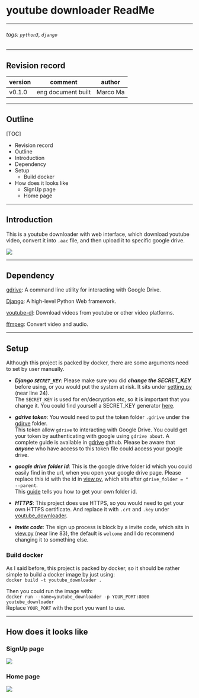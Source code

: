 # youtube downloader ReadMe

---

###### tags: `python3`, `django`
---
## Revision record

|version|    comment       | author |
|-------|------------------|--------|
|v0.1.0 |eng document built|Marco Ma|

---
## Outline
[TOC]

* Revision record
* Outline
* Introduction
* Dependency
* Setup
    * Build docker
* How does it looks like
    * SignUp page
    * Home page

---
## Introduction

This is a youtube downloader with web interface, which download youtube video, convert it into ```.aac``` file, and then upload it to specific google drive. 

![](https://i.imgur.com/M3ZbHoS.png)

---
## Dependency

[gdrive](https://github.com/gdrive-org/gdrive): A command line utility for interacting with Google Drive.

[Django](https://www.djangoproject.com/): A high-level Python Web framework.

[youtube-dl](https://github.com/ytdl-org/youtube-dl): Download videos from youtube or other video platforms.

[ffmpeg](https://ffmpeg.org/): Convert video and audio.

---
## Setup

Although this project is packed by docker, there are some arguments need to set by user manually.

* ***Django ```SECRET_KEY```***: Please make sure you did ***change the SECRET_KEY*** before using, or you would put the system at risk. It sits under [setting.py](https://github.com/XVs32/youtube_downloader_public_ver/blob/master/youtube_downloader/youtube_downloader/settings.py) (near line 24).<br/>
The ```SECRET_KEY``` is used for en/decryption etc, so it is important that you change it. You could find yourself a SECRET_KEY generator [here](https://djecrety.ir/).


* ***gdrive token***: You would need to put the token folder  ```.gdrive``` under the [gdirve](https://github.com/XVs32/youtube_downloader_public_ver/tree/master/youtube_downloader/static/gdrive) folder.<br/>
This token allow ```gdrive``` to interacting with Google Drive. You could get your token by authenticating with google using ```gdrive about```. A complete guide is available in [gdrive](https://github.com/gdrive-org/gdrive) github. Please be aware that ***anyone*** who have access to this token file could access your google drive.

* ***google drive folder id***: This is the google drive folder id which you could easily find in the url, when you open your google drive page. Please replace this id with the id in [view.py](https://github.com/XVs32/youtube_downloader_public_ver/blob/master/youtube_downloader/youtube_downloader/views.py), which sits after ```gdrive_folder = " --parent```. <br/>
This [guide](https://ploi.io/documentation/mysql/where-do-i-get-google-drive-folder-id) tells you how to get your own folder id.

* ***HTTPS***: This project does use HTTPS, so you would need to get your own HTTPS certificate. And replace it with ```.crt``` and ```.key``` under [youtube_downloader](https://github.com/XVs32/youtube_downloader_public_ver/tree/master/youtube_downloader).

* ***invite code***: The sign up process is block by a invite code, which sits in [view.py](https://github.com/XVs32/youtube_downloader_public_ver/blob/master/youtube_downloader/youtube_downloader/views.py) (near line 83), the default is ```welcome``` and I do recommend changing it to something else.



### Build docker

As I said before, this project is packed by docker, so it should be rather simple to build a docker image by just using:  
```docker build -t youtube_downloader .```  


Then you could run the image with:  
```docker run --name=youtube_downloader -p YOUR_PORT:8000 youtube_downloader```  
Replace ```YOUR_PORT``` with the port you want to use.

---

## How does it looks like

### SignUp page
![](https://i.imgur.com/SeY7RhC.png)

### Home page
![](https://i.imgur.com/THBYLFq.png)

